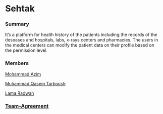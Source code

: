 # Sehtak

### Summary
It’s a platform for health history of the patients including the records of the deseases and hospitals, labs, x-rays centers and pharmacies.
The users in the medical centers can modify the patient data on their profile based on the permission level.


### Members

 [Mohammad Azim](https://github.com/Mohammad99Azim)
 
 [Muhammad Qasem Tarboush](https://github.com/muhammadqasemtarboush1)
 
 [Lama Radwan](https://github.com/lamaradwan)
 


### [Team-Agreement](https://github.com/FinalOrganizationPy-401/Team-Agreement/blob/development/Team_Agreement.md)
